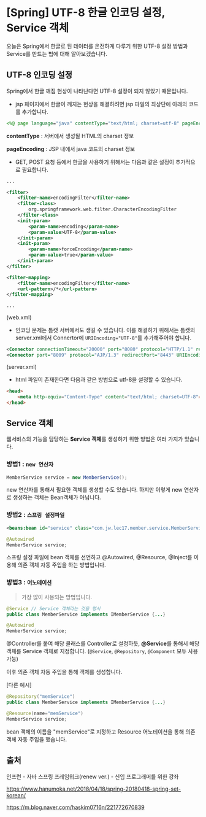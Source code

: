 # [Spring] UTF-8 한글 인코딩 설정, Service 객체

오늘은 Spring에서 한글로 된 데이터를 온전하게 다루기 위한 UTF-8 설정 방법과 Service를 만드는 법에 대해 알아보겠습니다.



## UTF-8 인코딩 설정

Spring에서 한글 깨짐 현상이 나타난다면 UTF-8 설정이 되지 않았기 때문입니다.



- jsp 페이지에서 한글이 깨지는 현상을 해결하려면 jsp 파일의 최상단에 아래의 코드를 추가합니다.

```jsp
<%@ page language="java" contentType="text/html; charset=utf-8" pageEncoding="utf-8" %>
```

**contentType** : 서버에서 생성될 HTML의 charset 정보

**pageEncoding** : JSP 내에서 java 코드의 charset 정보



- GET, POST 요청 등에서 한글을 사용하기 위해서는 다음과 같은 설정이 추가적으로 필요합니다.

```xml
...

<filter>
    <filter-name>encodingFilter</filter-name>
    <filter-class>
        org.springframework.web.filter.CharacterEncodingFilter
    </filter-class>
    <init-param>
        <param-name>encoding</param-name>
        <param-value>UTF-8</param-value>
    </init-param>
    <init-param>
        <param-name>forceEncoding</param-name>
        <param-value>true</param-value>
    </init-param>
</filter>

<filter-mapping>
    <filter-name>encodingFilter</filter-name>
    <url-pattern>/*</url-pattern>
</filter-mapping>

...
```

(web.xml)



- 인코딩 문제는 톰캣 서버에서도 생길 수 있습니다. 이를 해결하기 위해서는 톰캣의 server.xml에서 Connertor에 `URIEncoding="UTF-8"`를 추가해주어야 합니다.

```xml
<Connector connectionTimeout="20000" port="8080" protocol="HTTP/1.1" redirectPort="8443" URIEncoding="UTF-8" />
<Connector port="8009" protocol="AJP/1.3" redirectPort="8443" URIEncoding="UTF-8" />
```

(server.xml)



- html 파일이 존재한다면 다음과 같은 방법으로 utf-8을 설정할 수 있습니다.

```html
<head>
    <meta http-equiv="Content-Type" content="text/html; charset=UTF-8">
</head>
```



## Service 객체

웹서비스의 기능을 담당하는 **Service 객체**를 생성하기 위한 방법은 여러 가지가 있습니다.



### 방법1 : `new 연산자`

```java
MemberService service = new MemberService();
```

new 연산자를 통해서 필요한 객체를 생성할 수도 있습니다. 하지만 이렇게 new 연산자로 생성하는 객체는 Bean객체가 아닙니다.



### 방법2 : `스프링 설정파일`

```xml
<beans:bean id="service" class="com.jw.lec17.member.service.MemberService"></beans:bean>
```

```java
@Autowired
MemberService service;
```

스프링 설정 파일에 bean 객체를 선언하고 @Autowired, @Resource, @Inject를 이용해 의존 객체 자동 주입을 하는 방법입니다.



### 방법3 : `어노테이션`

> 가장 많이 사용되는 방법입니다.

```java
@Service // Service 객체라는 것을 명시
public class MemberService implements IMemberService {...}

@Autowired
MemberService service;
```

@Controller를 붙여 해당 클래스를 Controller로 설정하듯, **@Service**를 통해서 해당 객체를 Service 객체로 지정합니다. (`@Service`, `@Repository`, `@Component` 모두 사용 가능)

이후 의존 객체 자동 주입을 통해 객체를 생성합니다.



[다른 예시]

```java
@Repository("memService")
public class MemberService implements IMemberService {...}

@Resource(name="memService")
MemberService service;
```

bean 객체의 이름을 "memService"로 지정하고 Resource 어노테이션을 통해 의존 객체 자동 주입을 했습니다.





## 출처

인프런 - 자바 스프링 프레임워크(renew ver.) - 신입 프로그래머를 위한 강좌

https://www.hanumoka.net/2018/04/18/spring-20180418-spring-set-korean/

https://m.blog.naver.com/haskim0716n/221772670839
